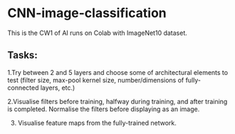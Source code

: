# CNN-image-classification
This is the CW1 of AI runs on Colab with ImageNet10 dataset.

## Tasks:

1.Try between 2 and 5 layers and choose some of architectural elements to test (filter size, max-pool kernel size, number/dimensions of fully-connected layers, etc.)

2.Visualise filters before training, halfway during training, and after training is completed. Normalise the filters before   displaying as an image. 

3. Visualise feature maps from the fully-trained network.
